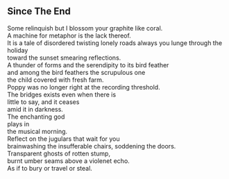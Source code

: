 Since The End
-------------
Some relinquish but I blossom your graphite like coral.  
A machine for metaphor is the lack thereof.  
It is a tale of disordered twisting lonely roads always you lunge through the holiday  
toward the sunset smearing reflections.  
A thunder of forms and the serendipity to its bird feather  
and among the bird feathers the scrupulous one  
the child covered with fresh farm.  
Poppy was no longer right at the recording threshold.  
The bridges exists even when there is  
little to say, and it ceases  
amid it in darkness.  
The enchanting god  
plays in  
the musical morning.  
Reflect on the jugulars that wait for you  
brainwashing the insufferable chairs, soddening the doors.  
Transparent ghosts of rotten stump,  
burnt umber seams above a violenet echo.  
As if to bury or travel or steal.  
